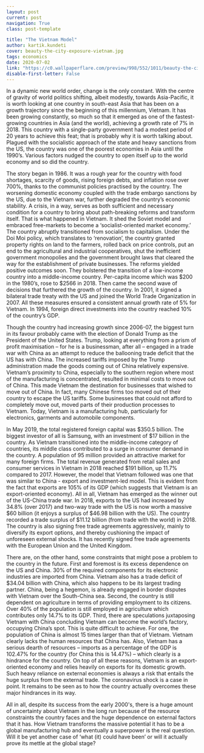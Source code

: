 ```yaml
---
layout: post
current: post
navigation: True
class: post-template

title: "The Vietnam Model"
author: kartik.kundeti
cover: beauty-the-city-exposure-vietnam.jpg
tags: economics
date: 2020-07-02
link: "https://c0.wallpaperflare.com/preview/998/552/1011/beauty-the-city-exposure-vietnam.jpg"
disable-first-letter: False
---
```

In a dynamic new world order, change is the only constant. With the centre of gravity of world politics shifting, albeit modestly, towards Asia-Pacific, it is worth looking at one country in south-east Asia that has been on a growth trajectory since the beginning of this millennium, Vietnam. It has been growing constantly, so much so that it emerged as one of the fastest-growing countries in Asia (and the world), achieving a growth rate of 7% in 2018. This country with a single-party government had a modest period of 20 years to achieve this feat; that is probably why it is worth talking about. Plagued with the socialistic approach of the state and heavy sanctions from the US, the country was one of the poorest economies in Asia until the 1990’s. Various factors nudged the country to open itself up to the world economy and so did the country.

The story began in 1986. It was a rough year for the country with food shortages, scarcity of goods, rising foreign debts, and inflation rose over 700%, thanks to the communist policies practised by the country. The worsening domestic economy coupled with the trade embargo sanctions by the US, due to the Vietnam war, further degraded the country’s economic stability. A crisis, in a way, serves as both sufficient and necessary condition for a country to bring about path-breaking reforms and transform itself. That is what happened in Vietnam. It shed the Soviet model and embraced free-markets to become a ‘socialist-oriented market economy.’ The country abruptly transitioned from socialism to capitalism. Under the Doi Moi policy, which translates to ‘renovation’, the country granted property rights on land to the farmers, rolled back on price controls, put an end to the agricultural and industrial cooperatives, shut the inefficient government monopolies and the government brought laws that cleared the way for the establishment of private businesses. The reforms yielded positive outcomes soon. They bolstered the transition of a low-income country into a middle-income country. Per-capita income which was $200 in the 1980’s, rose to $2566 in 2018. Then came the second wave of decisions that furthered the growth of the country. In 2001, it signed a bilateral trade treaty with the US and joined the World Trade Organization in 2007. All these measures ensured a consistent annual growth rate of 5% for Vietnam. In 1994, foreign direct investments into the country reached 10% of the country’s GDP.

Though the country had increasing growth since 2006-07, the biggest turn in its favour probably came with the election of Donald Trump as the President of the United States. Trump, looking at everything from a prism of profit maximisation – for he is a businessman, after all – engaged in a trade war with China as an attempt to reduce the ballooning trade deficit that the US has with China. The increased tariffs imposed by the Trump administration made the goods coming out of China relatively expensive. Vietnam’s proximity to China, especially to the southern region where most of the manufacturing is concentrated, resulted in minimal costs to move out of China. This made Vietnam the destination for businesses that wished to move out of China. In fact, many Chinese firms too moved out of their country to escape the US tariffs. Some businesses that could not afford to completely move out, moved parts of their production processes to Vietnam. Today, Vietnam is a manufacturing hub, particularly for electronics, garments and automobile components.

In May 2019, the total registered foreign capital was $350.5 billion. The biggest investor of all is Samsung, with an investment of $17 billion in the country. As Vietnam transitioned into the middle-income category of countries, its middle class contributed to a surge in consumer demand in the country. A population of 95 million provided an attractive market for many foreign firms. The total revenue generated from retail sales and consumer services in Vietnam in 2018 reached $191 billion, up 11.7% compared to 2017. However, the model that Vietnam followed was one that was similar to China - export and investment-led model. This is evident from the fact that exports are 105% of its GDP (which suggests that Vietnam is an export-oriented economy). All in all, Vietnam has emerged as the winner out of the US-China trade war. In 2018, exports to the US had increased by 34.8% (over 2017) and two-way trade with the US is now worth a massive $60 billion (it enjoys a surplus of $46.98 billion with the US). The country recorded a trade surplus of $11.12 billion (from trade with the world) in 2018. The country is also signing free trade agreements aggressively, mainly to diversify its export options, and thereby cushioning the impact of unforeseen external shocks. It has recently signed free trade agreements with the European Union and the United Kingdom.

There are, on the other hand, some constraints that might pose a problem to the country in the future. First and foremost is its excess dependence on the US and China. 30% of the required components for its electronic industries are imported from China. Vietnam also has a trade deficit of $34.04 billion with China, which also happens to be its largest trading partner. China, being a hegemon, is already engaged in border disputes with Vietnam over the South-China sea. Second, the country is still dependent on agriculture in terms of providing employment to its citizens. Over 40% of the population is still employed in agriculture which contributes only 14.7% to its GDP. Third, there are speculations juxtaposing Vietnam with China concluding Vietnam can become the world’s factory, occupying China’s spot. This is quite difficult to achieve. For one, the population of China is almost 15 times larger than that of Vietnam. Vietnam clearly lacks the human resources that China has. Also, Vietnam has a serious dearth of resources – imports as a percentage of the GDP is 102.47% for the country (for China this is 14.47%) – which clearly is a hindrance for the country. On top of all these reasons, Vietnam is an export-oriented economy and relies heavily on exports for its domestic growth. Such heavy reliance on external economies is always a risk that entails the huge surplus from the external trade. The coronavirus shock is a case in point. It remains to be seen as to how the country actually overcomes these major hindrances in its way.

All in all, despite its success from the early 2000's, there is a huge amount of uncertainty about Vietnam in the long run because of the resource constraints the country faces and the huge dependence on external factors that it has. How Vietnam transforms the massive potential it has to be a global manufacturing hub and eventually a superpower is the real question. Will it be yet another case of ‘what (it) could have been’ or will it actually prove its mettle at the global stage?
